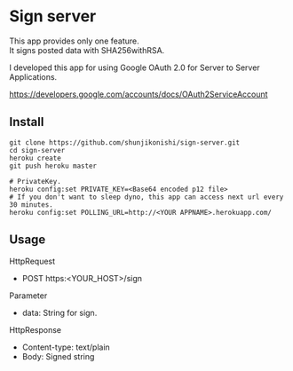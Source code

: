 # Sign server

This app provides only one feature.  
It signs posted data with SHA256withRSA.

I developed this app for using Google OAuth 2.0 for Server to Server Applications.

https://developers.google.com/accounts/docs/OAuth2ServiceAccount

## Install

    git clone https://github.com/shunjikonishi/sign-server.git
    cd sign-server
    heroku create
    git push heroku master
    
    # PrivateKey.
    heroku config:set PRIVATE_KEY=<Base64 encoded p12 file>
    # If you don't want to sleep dyno, this app can access next url every 30 minutes.
    heroku config:set POLLING_URL=http://<YOUR APPNAME>.herokuapp.com/

## Usage
HttpRequest
- POST https:&lt;YOUR_HOST>/sign

Parameter
- data: String for sign.

HttpResponse
- Content-type: text/plain
- Body: Signed string
